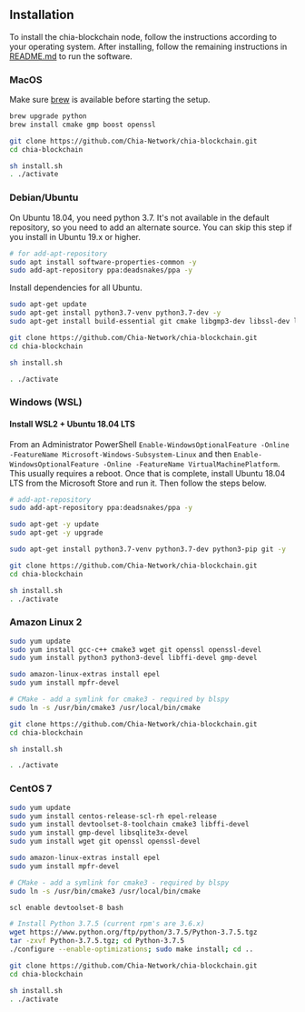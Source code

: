 ## Installation

To install the chia-blockchain node, follow the instructions according to your operating system.
After installing, follow the remaining instructions in [README.md](README.md) to run the software.

### MacOS
Make sure [brew](https://brew.sh/) is available before starting the setup.
```bash
brew upgrade python
brew install cmake gmp boost openssl

git clone https://github.com/Chia-Network/chia-blockchain.git
cd chia-blockchain

sh install.sh
. ./activate
```

### Debian/Ubuntu

On Ubuntu 18.04, you need python 3.7. It's not available in the default
repository, so you need to add an alternate source. You can skip this step
if you install in Ubuntu 19.x or higher.

```bash
# for add-apt-repository
sudo apt install software-properties-common -y
sudo add-apt-repository ppa:deadsnakes/ppa -y
```

Install dependencies for all Ubuntu.
```bash
sudo apt-get update
sudo apt-get install python3.7-venv python3.7-dev -y
sudo apt-get install build-essential git cmake libgmp3-dev libssl-dev libboost-all-dev -y

git clone https://github.com/Chia-Network/chia-blockchain.git
cd chia-blockchain

sh install.sh

. ./activate
```

### Windows (WSL)
#### Install WSL2 + Ubuntu 18.04 LTS

From an Administrator PowerShell
`Enable-WindowsOptionalFeature -Online -FeatureName Microsoft-Windows-Subsystem-Linux`
and then
`Enable-WindowsOptionalFeature -Online -FeatureName VirtualMachinePlatform`.
This usually requires a reboot. Once that is complete, install Ubuntu 18.04 LTS from the Microsoft Store and run it. Then follow the steps below.
```bash
# add-apt-repository
sudo add-apt-repository ppa:deadsnakes/ppa -y

sudo apt-get -y update
sudo apt-get -y upgrade

sudo apt-get install python3.7-venv python3.7-dev python3-pip git -y

git clone https://github.com/Chia-Network/chia-blockchain.git
cd chia-blockchain

sh install.sh
. ./activate
```

### Amazon Linux 2

```bash
sudo yum update
sudo yum install gcc-c++ cmake3 wget git openssl openssl-devel
sudo yum install python3 python3-devel libffi-devel gmp-devel

sudo amazon-linux-extras install epel
sudo yum install mpfr-devel

# CMake - add a symlink for cmake3 - required by blspy
sudo ln -s /usr/bin/cmake3 /usr/local/bin/cmake

git clone https://github.com/Chia-Network/chia-blockchain.git
cd chia-blockchain

sh install.sh

. ./activate
```

### CentOS 7

```bash
sudo yum update
sudo yum install centos-release-scl-rh epel-release
sudo yum install devtoolset-8-toolchain cmake3 libffi-devel
sudo yum install gmp-devel libsqlite3x-devel
sudo yum install wget git openssl openssl-devel

sudo amazon-linux-extras install epel
sudo yum install mpfr-devel

# CMake - add a symlink for cmake3 - required by blspy
sudo ln -s /usr/bin/cmake3 /usr/local/bin/cmake

scl enable devtoolset-8 bash

# Install Python 3.7.5 (current rpm's are 3.6.x)
wget https://www.python.org/ftp/python/3.7.5/Python-3.7.5.tgz
tar -zxvf Python-3.7.5.tgz; cd Python-3.7.5
./configure --enable-optimizations; sudo make install; cd ..

git clone https://github.com/Chia-Network/chia-blockchain.git
cd chia-blockchain

sh install.sh
. ./activate
```
